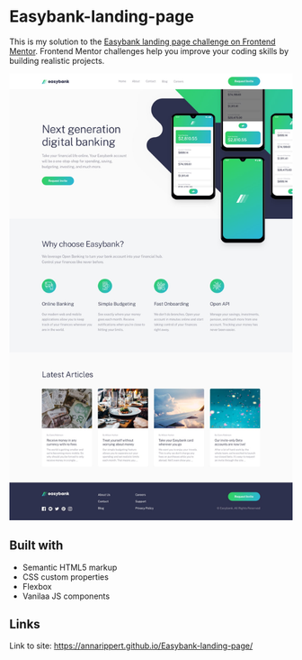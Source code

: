 # Easybank-landing-page

This is my solution to the [Easybank landing page challenge on Frontend Mentor](https://www.frontendmentor.io/challenges/easybank-landing-page-WaUhkoDN). Frontend Mentor challenges help you improve your coding skills by building realistic projects.  

![screenshot of desktop design](./design/desktop-design.jpg)

## Built with

- Semantic HTML5 markup
- CSS custom properties
- Flexbox
- Vanilaa JS components

## Links
Link to site: https://annarippert.github.io/Easybank-landing-page/
